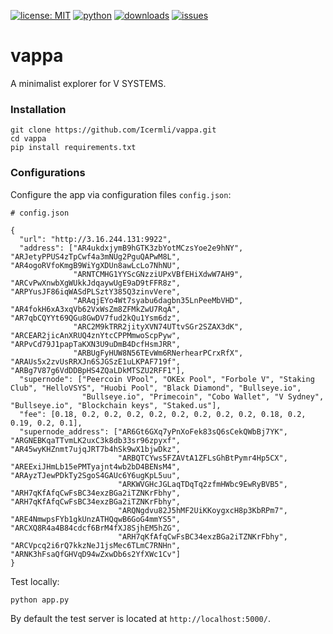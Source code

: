 [![license: MIT](https://img.shields.io/badge/License-MIT-blue)](/LICENSE)
[![python](https://img.shields.io/badge/python-3.7-green.svg)]()
[![downloads](https://img.shields.io/github/downloads/Icermli/cereal/total.svg)]()
[![issues](https://img.shields.io/github/issues/Icermli/cereal.svg)](https://github.com/Icermli/cereal/issues)

# vappa

A minimalist explorer for V SYSTEMS.

### Installation


```
git clone https://github.com/Icermli/vappa.git
cd vappa
pip install requirements.txt
```

### Configurations

Configure the app via configuration files `config.json`:

```
# config.json

{
  "url": "http://3.16.244.131:9922",
  "address": ["AR4ukdxjymB9hGTK3zbYotMCzsYoe2e9hNY", "ARJetyPPUS4zTpCwf4a3mNUg2PguQAPwM8L", "AR4ogoRVfoKmgB9WiYgXDUn8awLcLo7NhNU",
              "ARNTCMHG1YYScGNzziUPxVBfEHiXdwW7AH9", "ARCvPwXnwbXgWUkkJdqaywUgE9aD9tFFR8z", "ARPYusJF86iqWASdPLSztY385Q3zinvVere",
              "ARAqjEYo4Wt7syabu6dagbn35LnPeeMbVHD", "AR4fokH6xA3xqVb62VxWsZm8ZFMkZwU7RqA", "AR7qbCQYYt69QGu8GwDV7fud2kQu1Ysm6dz",
              "ARC2M9kTRR2jityXVN74UTtvSGr2SZAX3dK", "ARCEAR2jicAnXRUQ4znYtcCPPMmwoScpPyw", "ARPvCd79J1papTaKXN3U9uDmB4DcfHsmJRR",
              "ARBUgFyHUW8N56TEvWm6RNerhearPCrxRfX", "ARAUs5x2zvUsRRXJn6SJGSzE1uLKPAF719f", "ARBg7V87g6VdDDBpHS4ZQaLDkMTSZU2RFF1"],
  "supernode": ["Peercoin VPool", "OKEx Pool", "Forbole V", "Staking Club", "HelloVSYS", "Huobi Pool", "Black Diamond", "Bullseye.io",
                "Bullseye.io", "Primecoin", "Cobo Wallet", "V Sydney", "Bullseye.io", "Blockchain keys", "Staked.us"],
  "fee": [0.18, 0.2, 0.2, 0.2, 0.2, 0.2, 0.2, 0.2, 0.2, 0.18, 0.2, 0.19, 0.2, 0.1],
  "supernode_address": ["AR6Gt6GXq7yPnXoFek83sQ6sCekQWbBj7YK", "ARGNEBKqaTTvmLK2uxC3k8db33sr96zpyxf", "AR45wyKHZnmt7ujqJRT7b4hSk9wX1bjwDkz",
                        "ARBQTCYws5FZAVtA1ZFLsGhBtPymr4Hp5CX", "AREExiJHmLb15ePMTyajnt4wb2bD4BENsM4", "ARAyzTJewPDkTy2SgoS4GAUc6Y6ugKpL5uu",
                        "ARKWVGHcJGLaqTDqTq2zfmHWbc9EwRyBVB5", "ARH7qKfAfqCwFsBC34exzBGa2iTZNKrFbhy", "ARH7qKfAfqCwFsBC34exzBGa2iTZNKrFbhy",
                        "ARQNgdvu82J5hMF2UiKKoygxcH8p3KbRPm7", "ARE4NmwpsFYb1gkUnzATHQqwB6GoG4mmYS5", "ARCXQ8R4a4B84cdcf6BrM4fXJ8SjhEM5hZG",
                        "ARH7qKfAfqCwFsBC34exzBGa2iTZNKrFbhy", "ARCVpcq2i6rQ7kkzNeJ1jsMec6TLmC7RNHn", "ARNK3hFsaQfGHVqD94wZxwDb6s2YfXWc1Cv"]
}
```

Test locally:

```
python app.py
```

By default the test server is located at `http://localhost:5000/`.
